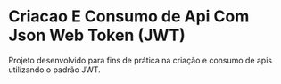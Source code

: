 # Criacao E Consumo de Api Com Json Web Token (JWT)
Projeto desenvolvido para fins de prática na criação e consumo de apis utilizando o padrão JWT.

